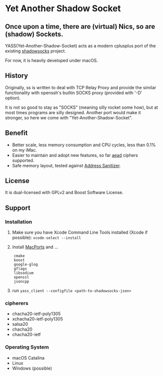 # Yet Another Shadow Socket

## Once upon a time, there are (virtual) Nics, so are (shadow) Sockets.

YASS(Yet-Another-Shadow-Socket) acts as a modern cplusplus port of the existing [shadowsocks](http://github.com/shadowsocks) project.

For now, it is heavily developed under macOS.

## History
Originally, ss is written to deal with TCP Relay Proxy and provide the similar functionality with openssh's builtin SOCKS proxy (provided with '-D' option).

It is not so good to stay as "SOCKS" (meaning silly rocket some how), but at most times programs are silly designed. Another port would make it stronger, so here we come with "Yet-Another-Shadow-Socket".

## Benefit
- Better scale, less memory consumption and CPU cycles, less than 0.1% on my iMac.
- Easier to maintain and adopt new features, so far [aead][aead] ciphers supported.
- Safe memory layout, tested against [Address Sanitizer][asan].

## License
It is dual-licensed with GPLv2 and Boost Software License.

## Support
### Installation
1. Make sure you have Xcode Command Line Tools installed (Xcode if possible):
   ```xcode-select --install```

2. Install [MacPorts] and ...
```
    cmake
    boost
    google-glog
    gflags
    libsodium
    openssl
    jsoncpp
```
3. run
```yass_client --configfile <path-to-shadowsocks-json>```

### cipherers
- chacha20-ietf-poly1305
- xchacha20-ietf-poly1305
- salsa20
- chacha20
- chacha20-ietf

### Operating System
- macOS Catalina
- Linux
- Windows (possible)

[MacPorts]: https://www.macports.org/install.php
[aead]: https://shadowsocks.org/en/spec/AEAD-Ciphers.html
[asan]: https://github.com/google/sanitizers/wiki/AddressSanitizer
